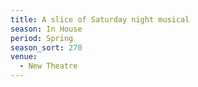 ```yaml
---
title: A slice of Saturday night musical
season: In House
period: Spring
season_sort: 270
venue:
  - New Theatre
---
```


